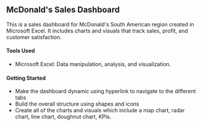 ## McDonald's Sales Dashboard
This is a sales dashboard for McDonald's South American region created in Microsoft Excel. It includes charts and visuals that track sales, profit, and customer satisfaction.

#### Tools Used
- Microsoft Excel: Data manipulation, analysis, and visualization.

#### Getting Started
- Make the dashboard dynamic using hyperlink to navigate to the different tabs
- Build the overall structure using shapes and icons
- Create all of the charts and visuals which include a map chart, radar chart, line chart, doughnut chart, KPIs.
